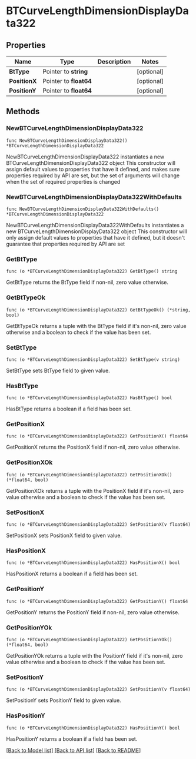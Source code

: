 # BTCurveLengthDimensionDisplayData322

## Properties

Name | Type | Description | Notes
------------ | ------------- | ------------- | -------------
**BtType** | Pointer to **string** |  | [optional] 
**PositionX** | Pointer to **float64** |  | [optional] 
**PositionY** | Pointer to **float64** |  | [optional] 

## Methods

### NewBTCurveLengthDimensionDisplayData322

`func NewBTCurveLengthDimensionDisplayData322() *BTCurveLengthDimensionDisplayData322`

NewBTCurveLengthDimensionDisplayData322 instantiates a new BTCurveLengthDimensionDisplayData322 object
This constructor will assign default values to properties that have it defined,
and makes sure properties required by API are set, but the set of arguments
will change when the set of required properties is changed

### NewBTCurveLengthDimensionDisplayData322WithDefaults

`func NewBTCurveLengthDimensionDisplayData322WithDefaults() *BTCurveLengthDimensionDisplayData322`

NewBTCurveLengthDimensionDisplayData322WithDefaults instantiates a new BTCurveLengthDimensionDisplayData322 object
This constructor will only assign default values to properties that have it defined,
but it doesn't guarantee that properties required by API are set

### GetBtType

`func (o *BTCurveLengthDimensionDisplayData322) GetBtType() string`

GetBtType returns the BtType field if non-nil, zero value otherwise.

### GetBtTypeOk

`func (o *BTCurveLengthDimensionDisplayData322) GetBtTypeOk() (*string, bool)`

GetBtTypeOk returns a tuple with the BtType field if it's non-nil, zero value otherwise
and a boolean to check if the value has been set.

### SetBtType

`func (o *BTCurveLengthDimensionDisplayData322) SetBtType(v string)`

SetBtType sets BtType field to given value.

### HasBtType

`func (o *BTCurveLengthDimensionDisplayData322) HasBtType() bool`

HasBtType returns a boolean if a field has been set.

### GetPositionX

`func (o *BTCurveLengthDimensionDisplayData322) GetPositionX() float64`

GetPositionX returns the PositionX field if non-nil, zero value otherwise.

### GetPositionXOk

`func (o *BTCurveLengthDimensionDisplayData322) GetPositionXOk() (*float64, bool)`

GetPositionXOk returns a tuple with the PositionX field if it's non-nil, zero value otherwise
and a boolean to check if the value has been set.

### SetPositionX

`func (o *BTCurveLengthDimensionDisplayData322) SetPositionX(v float64)`

SetPositionX sets PositionX field to given value.

### HasPositionX

`func (o *BTCurveLengthDimensionDisplayData322) HasPositionX() bool`

HasPositionX returns a boolean if a field has been set.

### GetPositionY

`func (o *BTCurveLengthDimensionDisplayData322) GetPositionY() float64`

GetPositionY returns the PositionY field if non-nil, zero value otherwise.

### GetPositionYOk

`func (o *BTCurveLengthDimensionDisplayData322) GetPositionYOk() (*float64, bool)`

GetPositionYOk returns a tuple with the PositionY field if it's non-nil, zero value otherwise
and a boolean to check if the value has been set.

### SetPositionY

`func (o *BTCurveLengthDimensionDisplayData322) SetPositionY(v float64)`

SetPositionY sets PositionY field to given value.

### HasPositionY

`func (o *BTCurveLengthDimensionDisplayData322) HasPositionY() bool`

HasPositionY returns a boolean if a field has been set.


[[Back to Model list]](../README.md#documentation-for-models) [[Back to API list]](../README.md#documentation-for-api-endpoints) [[Back to README]](../README.md)


